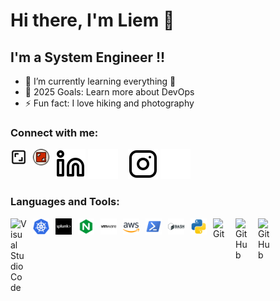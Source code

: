 # Hi there, I'm Liem 👋 

## I'm a System Engineer !!

- 🌱 I’m currently learning everything 🤣
- 🥅 2025 Goals: Learn more about DevOps
- ⚡ Fun fact: I love hiking and photography

### Connect with me:

[![website](./img/linkedin-light.svg)](https://linkedin.com/in/liemagung#gh-light-mode-only)
[![website](./img/linkedin-dark.svg)](https://linkedin.com/in/liemagung#gh-dark-mode-only)
&nbsp;&nbsp;
[![website](./img/instagram-light.svg)](https://instagram.com/liemagung_#gh-light-mode-only)
[![website](./img/instagram-dark.svg)](https://instagram.com/liemagung_#gh-dark-mode-only)
&nbsp;&nbsp;
[<img align="left" alt="Shutterstock" width="26px" src="./img/shutterstock-light.svg" style="padding-right:10px;" />](https://www.shutterstock.com/g/Liem+Agung#gh-light-mode-only)
[<img align="left" alt="Shutterstock" width="26px" src="./img/shutterstock-dark.svg" style="padding-right:10px;" />](https://www.shutterstock.com/g/Liem+Agung#gh-dark-mode-only)

### Languages and Tools:

[<img align="left" alt="Visual Studio Code" width="26px" src="https://cdn.jsdelivr.net/gh/devicons/devicon/icons/vscode/vscode-original.svg" style="padding-right:10px;" />][vscode]
[<img align="left" alt="Kubernetes" width="26px" src="./img/kubernetes.svg" style="padding-right:10px;" />][kubernetes]
[<img align="left" alt="Splunk" width="26px" src="./img/splunk.svg" style="padding-right:10px;" />][splunk]
[<img align="left" alt="Nginx" width="26px" src="./img/nginx.svg" style="padding-right:10px;" />][nginx]
[<img align="left" alt="VMWare" width="26px" src="./img/vmware.svg" style="padding-right:10px;" />][vmware]
[<img align="left" alt="AWS" width="26px" src="./img/aws.svg" style="padding-right:10px;" />][aws]
[<img align="left" alt="Powershell" width="26px" src="./img/powershell.svg" style="padding-right:10px;" />][powershell]
[<img align="left" alt="Bash" width="26px" src="./img/bash.svg" style="padding-right:10px;" />][bash]
[<img align="left" alt="Python" width="26px" src="./img/python.svg" style="padding-right:10px;" />][python]
[<img align="left" alt="Git" width="26px" src="https://cdn.jsdelivr.net/gh/devicons/devicon/icons/git/git-original.svg" style="padding-right:10px;" />][Git]
[<img align="left" alt="GitHub" width="26px" src="https://user-images.githubusercontent.com/3369400/139447912-e0f43f33-6d9f-45f8-be46-2df5bbc91289.png" style="padding-right:10px;" />](https://github.com/liemagung/kuyngulik#gh-dark-mode-only)
[<img align="left" alt="GitHub" width="26px" src="https://user-images.githubusercontent.com/3369400/139448065-39a229ba-4b06-434b-bc67-616e2ed80c8f.png" style="padding-right:10px;" />](https://github.com/liemagung/kuyngulik#gh-light-mode-only)
<br />
<br />


[vscode]: https://code.visualstudio.com/
[kubernetes]: hhttps://kubernetes.io/
[splunk]: https://www.splunk.com/
[nginx]: https://nginx.org/en/
[vmware]: https://www.vmware.com/
[aws]: https://aws.amazon.com/
[powershell]: https://learn.microsoft.com/en-us/powershell/
[bash]: https://www.gnu.org/software/bash/
[python]: https://www.python.org/
[Git]: https://git-scm.com/